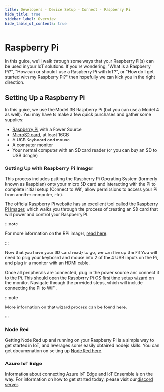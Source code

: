 ```yaml
---
title: Developers - Device Setup - Connect - Raspberry Pi
hide_title: true
sidebar_label: Overview 
hide_table_of_contents: true
---
```


# Raspberry Pi

In this guide, we'll walk through some ways that your Raspberry Pi(s) can be used in your IoT solutions.  If you're wondering, "What is a Raspberry Pi?", "How can or should I use a Raspberry Pi with IoT?", or "How do I get started with my Raspberry Pi?" then hopefully we can kick you in the right direction.

<!-- ## Role in IoT

Mostly to date been R&D, at scale sturdier equipment was often needed, we'll see with introduction of the Pi0 (is that right?  whatever the new pi micro is)

### Research and Development

### Production Use Cases -->

## Setting Up a Raspberry Pi

In this guide, we use the Model 3B Raspberry Pi (but you can use a Model 4 as well).  You may have to make a few quick purchases and gather some supplies:

- [Raspberry Pi](https://www.amazon.com/CanaKit-Raspberry-Premium-Clear-Supply/dp/B07BC7BMHY/ref=sr_1_8?dchild=1&keywords=raspberry+pi&qid=1611254779&sr=8-8) with a Power Source
- [MicroSD card](https://www.amazon.com/SanDisk-Ultra-microSDHC-Memory-Adapter/dp/B08GY9NYRM/ref=sr_1_3?crid=2XJMC54SCHQQD&dchild=1&keywords=micro+sd+card+32gb&qid=1610743336&sprefix=micro+sd+card%2Caps%2C229&sr=8-3), at least 16GB
- A USB Keyboard and mouse
- A computer monitor
- Your normal computer with an SD card reader (or you can buy an SD to USB dongle)

### Setting Up with Raspberry Pi Imager

This process includes putting the Raspberry Pi Operating System (formerly known as Raspbian) onto your micro SD card and interacting with the Pi to complete initial setup (Connect to Wifi, allow permissions to access your Pi from another computer, etc).

The official Raspberry Pi website has an excellent tool called the [Raspberry Pi Imager](https://www.raspberrypi.org/software/), which walks you through the process of creating an SD card that will power and control your Raspberry PI.

:::note

For more information on the RPi imager, [read here](https://www.raspberrypi.org/blog/raspberry-pi-imager-imaging-utility/).

:::

Now that you have your SD card ready to go, we can fire up the Pi! You will need to plug your keyboard and mouse into 2 of the 4 USB inputs on the Pi, and plug in a monitor with an HDMI cable.

Once all peripherals are connected, plug in the power source and connect it to the Pi. This should open the Raspberry Pi OS first time setup wizard on the monitor.  Navigate through the provided steps, which will include connecting the Pi to WiFi.

:::note

More information on that wizard process can be found [here](https://www.raspberrypi.org/blog/raspbian-update-june-2018/).

:::

### Node Red

Getting Node Red up and running on your Raspberry Pi is a simple way to get started in IoT, and leverages some easily obtained nodejs skills.  You can get documenation on setting up [Node Red here](../node-red/overview).

### Azure IoT Edge

Information about connecting Azure IoT Edge and IoT Ensemble is on the way.  For information on how to get started today, please visit our [discord server](http://discord/..).

<!-- To Get Started today, you can refer to the standarde Azure documentation, and use the [connection string](../../../../getting-started/connecting-first-device) of a device from your dashboard. -->
